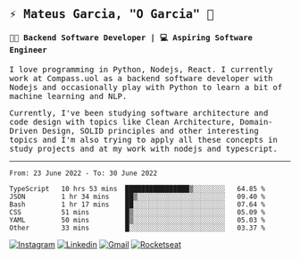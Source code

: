 
<samp>
  
## ⚡ Mateus Garcia, "O Garcia" :rocket: 
  

#### 👨‍💻 Backend Software Developer | 💻 Aspiring Software Engineer

  
I love programming in Python, Nodejs, React. I currently work at Compass.uol as a backend software developer with Nodejs and occasionally play with Python to learn a bit of machine learning and NLP.

  
Currently, I've been studying software architecture and code design with topics like Clean Architecture, Domain-Driven Design, SOLID principles and other interesting topics and I'm also trying to apply all these concepts in study projects and at my work with nodejs and typescript.

---

<!--START_SECTION:waka-->

```text
From: 23 June 2022 - To: 30 June 2022

TypeScript   10 hrs 53 mins  ████████████████▒░░░░░░░░   64.85 %
JSON         1 hr 34 mins    ██▒░░░░░░░░░░░░░░░░░░░░░░   09.40 %
Bash         1 hr 17 mins    ██░░░░░░░░░░░░░░░░░░░░░░░   07.64 %
CSS          51 mins         █▒░░░░░░░░░░░░░░░░░░░░░░░   05.09 %
YAML         50 mins         █▒░░░░░░░░░░░░░░░░░░░░░░░   05.03 %
Other        33 mins         █░░░░░░░░░░░░░░░░░░░░░░░░   03.37 %
```

<!--END_SECTION:waka-->
  
</samp>

[![Instagram](https://img.shields.io/badge/-Mateus%20Garcia-c080ff?style=flat-square&labelColor=c080ff&logo=instagram&logoColor=white&link=https://www.instagram.com/mpg.x)](https://www.instagram.com/mpg.x) 
[![Linkedin](https://img.shields.io/badge/-Mateus%20Garcia-c080ff?style=flat-square&logo=Linkedin&logoColor=white&link=https://www.linkedin.com/in/mpgxc)](https://www.linkedin.com/in/mpgxc) 
[![Gmail](https://img.shields.io/badge/-mpgx5.c@gmail.com-c080ff?style=flat-square&logo=Gmail&logoColor=white&link=mailto:diego.schell.f@gmail.com)](mailto:mpgx5.c@gmail.com)
[![Rocketseat](https://img.shields.io/badge/-Rocketseat%20Profile-c080ff?style=flat-square&labelColor=c080ff&logoColor=white&link=https://app.rocketseat.com.br/me/mpgxc)](https://app.rocketseat.com.br/me/mpgxc)
